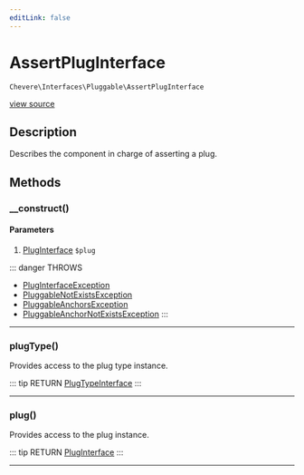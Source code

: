```yaml
---
editLink: false
---
```


# AssertPlugInterface

`Chevere\Interfaces\Pluggable\AssertPlugInterface`

[view source](https://github.com/chevere/chevere/blob/master/src/Chevere/Interfaces/Pluggable/AssertPlugInterface.php)

## Description

Describes the component in charge of asserting a plug.

## Methods

### __construct()

#### Parameters

1. [PlugInterface](./PlugInterface.md) `$plug`

::: danger THROWS
- [PlugInterfaceException](../../Exceptions/Pluggable/PlugInterfaceException.md) 
- [PluggableNotExistsException](../../Exceptions/Pluggable/PluggableNotExistsException.md) 
- [PluggableAnchorsException](../../Exceptions/Pluggable/PluggableAnchorsException.md) 
- [PluggableAnchorNotExistsException](../../Exceptions/Pluggable/PluggableAnchorNotExistsException.md) 
:::

---

### plugType()

Provides access to the plug type instance.

::: tip RETURN
[PlugTypeInterface](./PlugTypeInterface.md)
:::

---

### plug()

Provides access to the plug instance.

::: tip RETURN
[PlugInterface](./PlugInterface.md)
:::

---
